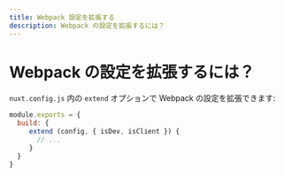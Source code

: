 ```yaml
---
title: Webpack 設定を拡張する
description: Webpack の設定を拡張するには？
---
```


# Webpack の設定を拡張するには？

`nuxt.config.js` 内の `extend` オプションで Webpack の設定を拡張できます:

```js
module.exports = {
  build: {
     extend (config, { isDev, isClient }) {
       // ...
     }
  }
}
```
